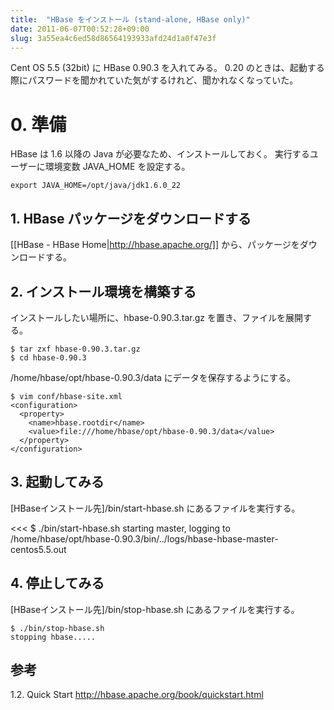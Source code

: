 ```yaml
---
title:  "HBase をインストール (stand-alone, HBase only)"
date: 2011-06-07T00:52:28+09:00
slug: 3a55ea4c6ed58d86564193933afd24d1a0f47e3f
---
```


Cent OS 5.5 (32bit) に HBase 0.90.3 を入れてみる。
0.20 のときは、起動する際にパスワードを聞かれていた気がするけれど、聞かれなくなっていた。

# 0. 準備
HBase は 1.6 以降の Java が必要なため、インストールしておく。
実行するユーザーに環境変数 JAVA_HOME を設定する。

```
export JAVA_HOME=/opt/java/jdk1.6.0_22
```

## 1. HBase パッケージをダウンロードする

[[HBase - HBase Home|http://hbase.apache.org/]] から、パッケージをダウンロードする。

## 2. インストール環境を構築する
インストールしたい場所に、hbase-0.90.3.tar.gz を置き、ファイルを展開する。

```
$ tar zxf hbase-0.90.3.tar.gz
$ cd hbase-0.90.3
```

/home/hbase/opt/hbase-0.90.3/data にデータを保存するようにする。

```
$ vim conf/hbase-site.xml
<configuration>
  <property>
    <name>hbase.rootdir</name>
    <value>file:///home/hbase/opt/hbase-0.90.3/data</value>
  </property>
</configuration>
```

## 3. 起動してみる

[HBaseインストール先]/bin/start-hbase.sh にあるファイルを実行する。

<<<
$ ./bin/start-hbase.sh
starting master, logging to /home/hbase/opt/hbase-0.90.3/bin/../logs/hbase-hbase-master-centos5.5.out
>>>

## 4. 停止してみる

[HBaseインストール先]/bin/stop-hbase.sh にあるファイルを実行する。

```
$ ./bin/stop-hbase.sh
stopping hbase.....
```

## 参考
1.2. Quick Start 
http://hbase.apache.org/book/quickstart.html

